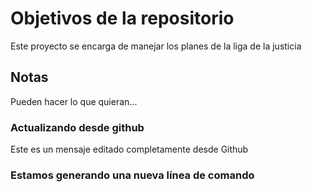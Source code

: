 # Objetivos de la repositorio

Este proyecto se encarga de manejar los planes de la liga de la justicia


## Notas
Pueden hacer lo que quieran...


### Actualizando desde github
Este es un mensaje editado completamente desde Github

### Estamos generando una nueva línea de comando
